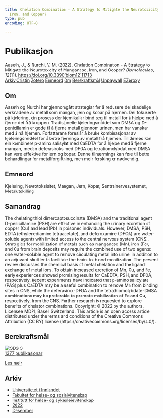 ```yaml
---
title: Chelation Combination - A Strategy to Mitigate the Neurotoxicity of Manganese,
  Iron, and Copper?
type: pub
encoding: UTF-8

---
```

<h1>Publikasjon</h1>
<article id="csl-bib-container-WBK4979E" class="csl-bib-container">
  <div class="csl-bib-body"> <div class="csl-entry">Aaseth, J., &#38; Nurchi, V. M. (2022). Chelation Combination - A Strategy to Mitigate the Neurotoxicity of Manganese, Iron, and Copper? <i>Biomolecules</i>, <i>12</i>(11). <a href="https://doi.org/10.3390/biom12111713">https://doi.org/10.3390/biom12111713</a></div> </div>
  <div class="csl-bib-buttons">
    <a href="#taxonomy-article-WBK4979E" alt="archive" class="csl-bib-button">Arkiv</a>
    <a href="https://app.cristin.no/results/show.jsf?id=2093099" alt="Cristin" class="csl-bib-button">Cristin</a>
    <a href="http://zotero.org/groups/5881554/items/WBK4979E" alt="Zotero" class="csl-bib-button">Zotero</a>
    <a href="#keywords-article-WBK4979E" alt="keywords" class="csl-bib-button">Emneord</a>
    <a href="#about-article-WBK4979E" alt="about_pub" class="csl-bib-button">Om</a>
    <a href="#sdg-article-WBK4979E" alt="sdg" class="csl-bib-button">Berekraftsmål</a>
    <a href="https://www.mdpi.com/2218-273X/12/11/1713/pdf?version=1669100325" alt="Unpaywall" class="csl-bib-button">Unpaywall</a>
    <a href="https://www.mdpi.com/2218-273X/12/11/1713/pdf?version=1669100325" alt="EZproxy" class="csl-bib-button">EZproxy</a>
  </div>
  <div id="csl-bib-meta-container-WBK4979E"></div>
</article>
<div id="csl-bib-meta-WBK4979E" class="csl-bib-meta">
  <article id="about-article-WBK4979E" class="about_pub-article">
    <h1>Om</h1>
    Aaseth og Nurchi har gjennomgått strategiar for å redusere dei skadelige verknadene av metall som mangan, jern og kopar på hjernen. Dei fokuserte på kjelering, ein prosess der kjemikaliar bind seg til metall for å hjelpe med å fjerne dei frå kroppen. Tradisjonelle kjeleringsmiddel som DMSA og D-penicillamin er gode til å fjerne metall gjennom urinen, men har vanskar med å nå hjernen. Forfattarane foreslår å bruke kombinasjonar av kjeleringsmiddel for å betre fjerninga av metall frå hjernen. Til dømes kan ein kombinere p-amino salisylat med CaEDTA for å hjelpe med å fjerne mangan, medan deferasiroks med DFOA og tetratiomolybdat med DMSA kan vere effektive for jern og kopar. Denne tilnærminga kan føre til betre behandlingar for metallforgiftning, men meir forsking er nødvendig.
  </article>
  <article id="keywords-article-WBK4979E" class="keywords-article">
    <h1>Emneord</h1>
    Kjelering, Nevrotoksisitet, Mangan, Jern, Kopar, Sentralnervesystemet, Metalutskilling
  </article>
  <article id="abstract-article-WBK4979E" class="abstract-article">
    <h1>Samandrag</h1>
    The chelating thiol dimercaptosuccinate (DMSA) and the traditional agent D-penicillamine (PSH) are effective in enhancing the urinary excretion of copper (Cu) and lead (Pb) in poisoned individuals. However, DMSA, PSH, EDTA (ethylenediamine tetraacetate), and deferoxamine (DFOA) are water-soluble agents with limited access to the central nervous system (CNS). Strategies for mobilization of metals such as manganese (Mn), iron (Fe), and Cu from brain deposits may require the combined use of two agents: one water-soluble agent to remove circulating metal into urine, in addition to an adjuvant shuttler to facilitate the brain-to-blood mobilization. The present review discusses the chemical basis of metal chelation and the ligand exchange of metal ions. To obtain increased excretion of Mn, Cu, and Fe, early experiences showed promising results for CaEDTA, PSH, and DFOA, respectively. Recent experiments have indicated that p-amino salicylate (PAS) plus CaEDTA may be a useful combination to remove Mn from binding sites in CNS, while the deferasirox-DFOA and the tetrathiomolybdate-DMSA combinations may be preferable to promote mobilization of Fe and Cu, respectively, from the CNS. Further research is requested to explore benefits of chelator combinations. 
Copyright: © 2022 by the authors. Licensee MDPI, Basel, Switzerland. This article is an open access article distributed under the terms and conditions of the Creative Commons Attribution (CC BY) license (https://creativecommons.org/licenses/by/4.0/).
  </article>
  <article id="sdg-article-WBK4979E" class="sdg-article">
    <h1>Berekraftsmål</h1>
    <div class="sdg-container"><div id="sdg3" class="sdg">
        <img src="{{< params subfolder >}}images/sdg/sdg03_nn.png" class="image" alt="SDG 3">
        <div class="sdg-overlay">
          <a href="{{< params subfolder >}}nn/archive/?sdg=3#archive" class="sdg-publication-count"><span>1377</span> publikasjonar</a>
          <p><a href="https://fn.no/om-fn/fns-baerekraftsmaal/god-helse-og-livskvalitet?lang=nno-NO" class="sdg-read-more">Les meir</a></p>
        </div>
      </div></div>
  </article>
  <article id="taxonomy-article-WBK4979E" class="taxonomy-article">
    <h1>Arkiv</h1>
    <ul>
      <li><a href="{{< params subfolder >}}nn/archive/?key=3DCRN523">Universitetet i Innlandet</a></li>
      <li><a href="{{< params subfolder >}}nn/archive/?key=IDKFS3MX">Fakultet for helse- og sosialvitenskap</a></li>
      <li><a href="{{< params subfolder >}}nn/archive/?key=GTV4ECMZ">Institutt for helse- og sykepleievitenskap</a></li>
      <li><a href="{{< params subfolder >}}nn/archive/?key=558P36BB">2022</a></li>
      <li><a href="{{< params subfolder >}}nn/archive/?key=24SFEAFD">Desember</a></li>
    </ul>
  </article>
</div>
